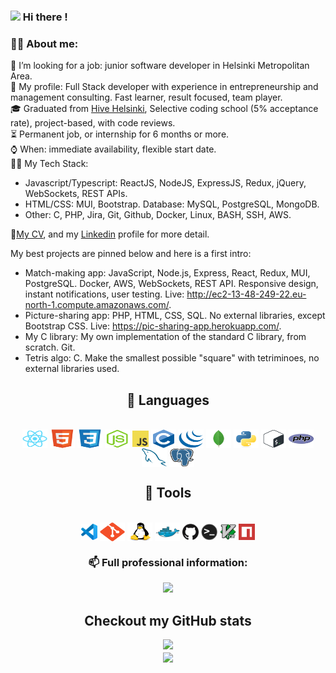 ### <img width='25' src="https://media.giphy.com/media/hvRJCLFzcasrR4ia7z/giphy.gif"> Hi there !

### 👨‍💻 About me:
🎯 I’m looking for a job: junior software developer in Helsinki Metropolitan Area.  
👤 My profile: Full Stack developer with experience in entrepreneurship and management consulting. Fast learner, result focused, team player.   
🎓 Graduated from [Hive Helsinki](https://www.hive.fi/), Selective coding school (5% acceptance rate), project-based, with code reviews.  
⏳ Permanent job, or internship for 6 months or more.   
⌚ When: immediate availability, flexible start date.  
👨‍💻 My Tech Stack:   
- Javascript/Typescript: ReactJS, NodeJS, ExpressJS, Redux, jQuery, WebSockets, REST APIs.   
- HTML/CSS: MUI, Bootstrap. Database: MySQL, PostgreSQL, MongoDB.   
- Other: C, PHP, Jira, Git, Github, Docker, Linux, BASH, SSH, AWS. 

📄[My CV](https://docs.google.com/document/d/1icwHtvCrB9USWxKaBVgNUWWBO1gmV9BIkO4nca1xV78/edit?usp=share_link), and my [Linkedin](http://www.linkedin.com/in/pierrealbanwaters) profile for more detail.

My best projects are pinned below and here is a first intro: 
- Match-making app: JavaScript, Node.js, Express, React, Redux, MUI, PostgreSQL. Docker, AWS, WebSockets, REST API. Responsive design, instant notifications, user testing. Live: http://ec2-13-48-249-22.eu-north-1.compute.amazonaws.com/. 
- Picture-sharing app: PHP, HTML, CSS, SQL. No external libraries, except Bootstrap CSS. Live: https://pic-sharing-app.herokuapp.com/. 
- My C library: My own implementation of the standard C library, from scratch. Git.  
- Tetris algo: C. Make the smallest possible "square" with tetriminoes, no external libraries used.  
  

<h2 align="center">🚀 Languages</h2> 
<div align="center" style="display: inline_block" ><br>
 <img align="center" alt="Rafa-React" height="30px" width="40px" src="https://raw.githubusercontent.com/devicons/devicon/master/icons/react/react-original.svg">
  <img align="center" alt="Rafa-HTML" height="30px" width="40px" src="https://raw.githubusercontent.com/devicons/devicon/master/icons/html5/html5-original.svg">
   <img align="center" alt="Rafa-CSS3" height="30px" width="40px" src="https://raw.githubusercontent.com/devicons/devicon/master/icons/css3/css3-original.svg">
  <img align="center" alt="nodejs" height="30px" width="40px" src="https://raw.githubusercontent.com/devicons/devicon/master/icons/nodejs/nodejs-original.svg">
  <img align="center" alt="javascript" width="26px" src="https://raw.githubusercontent.com/github/explore/80688e429a7d4ef2fca1e82350fe8e3517d3494d/topics/javascript/javascript.png">

 <img align="center" alt="Rafa-C" height="30px" width="40px" src="https://raw.githubusercontent.com/devicons/devicon/master/icons/c/c-original.svg">
  
  <img align="center" alt="JQuery" height="30px" width="40px" src="https://raw.githubusercontent.com/devicons/devicon/master/icons/jquery/jquery-original.svg">
  <img align="center" alt="mongodb" height="30px" width="40px" src="https://raw.githubusercontent.com/devicons/devicon/master/icons/mongodb/mongodb-original.svg">
  
  <img align="center" alt="Rafa-Python" height="30px" width="40px" src="https://raw.githubusercontent.com/devicons/devicon/master/icons/python/python-original.svg">
  
  <img align="center" alt="Rafa-Bash" height="30px" width="40px" src="https://raw.githubusercontent.com/devicons/devicon/master/icons/bash/bash-original.svg">
  
  
  <img align="center" alt="PHP" height="30px" width="40px" src="https://raw.githubusercontent.com/devicons/devicon/master/icons/php/php-original.svg">
  <img align="center" alt="mysql" height="30px" width="40px" src="https://raw.githubusercontent.com/devicons/devicon/master/icons/mysql/mysql-original.svg">
  <img align="center" alt="postgresql" height="30px" width="40px" src="https://raw.githubusercontent.com/devicons/devicon/master/icons/postgresql/postgresql-original.svg">
</div>

<h2 align="center">🔧 Tools</h2> 
  <div align="center" style="display: inline_block" ><br>
    <img align="center" alt="Visual Studio Code" width="26px" src="https://raw.githubusercontent.com/github/explore/80688e429a7d4ef2fca1e82350fe8e3517d3494d/topics/visual-studio-code/visual-studio-code.png">
    <img align="center" alt="Rafa-Git" height="30px" width="40px" src="https://raw.githubusercontent.com/devicons/devicon/master/icons/git/git-original.svg">
    <img align="center" alt="Linux" height="30px" width="40px" src="https://raw.githubusercontent.com/devicons/devicon/master/icons/linux/linux-original.svg">
    <img align="center" alt="Docker" height="30px" width="40px" src="https://raw.githubusercontent.com/devicons/devicon/master/icons/docker/docker-original.svg">
    <img align="center" alt="GitHub" width="26px" src="https://raw.githubusercontent.com/github/explore/78df643247d429f6cc873026c0622819ad797942/topics/github/github.png">
  <img align="center" alt="Terminal" width="26px" src="https://raw.githubusercontent.com/github/explore/80688e429a7d4ef2fca1e82350fe8e3517d3494d/topics/terminal/terminal.png">
  <img align="center" alt="Vim" width="26px" src="https://raw.githubusercontent.com/github/explore/80688e429a7d4ef2fca1e82350fe8e3517d3494d/topics/vim/vim.png">
  <img align="center" alt="Vim" width="26px" src="https://raw.githubusercontent.com/github/explore/80688e429a7d4ef2fca1e82350fe8e3517d3494d/topics/npm/npm.png">
  
  


### 📫 Full professional information:
<a href='https://www.linkedin.com/in/pierrealbanwaters/'><img heigth='50' src='https://img.shields.io/badge/LinkedIn-0077B5?style=for-the-badge&logo=linkedin&logoColor=white'></a>

<div align="center" style="display: inline_block">
  <h2>Checkout my GitHub stats</h2> 
  <img src="https://media.giphy.com/media/VgCDAzcKvsR6OM0uWg/giphy.gif" width="50">
</div>

<div align="center">
  <a href="https://github.com/anuraghazra/github-readme-stats">
    <img align="center"  height="150em" src="https://github-readme-stats.vercel.app/api?username=pawaters&show_icons=true&theme=tokyonight&count_private=true" />
  </a>
</div>    
<br>

